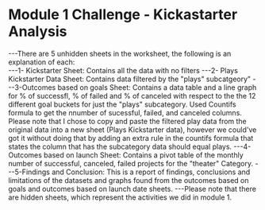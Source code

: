 # Module 1 Challenge -  Kickastarter Analysis
---There are 5 unhidden sheets in the worksheet, the following is an explanation of each:  
---1- Kickstarter Sheet: Contains all the data with no filters
---2- Plays Kickstarter Data Sheet: Contains data filtered by the "plays" subcatgeory" 
---3-Outcomes based on goals Sheet: Contains a data table and a line graph for % of successfl, % of failed and % of canceled with respect to the the 12 different goal buckets for just the "plays" subcategory. Used Countifs formula to get the nnumber of sucessful, failed, and canceled columns.  Please note that I chose to copy and paste the filtered play data from the original data into a new sheet (Plays Kickstarter data), however we could've got it without doing that by adding an extra rule in the countifs formula that states the column that has the subcategory data should equal plays.
---4-Outcomes based on launch Sheet: Contains a pivot table of the monthly number of successful, canceled, failed projects for the "theater" Category.
---5-Findings and Conclusion: This is a report of findings, conclusions and limitations of the datasets and graphs found from the outcomes based on goals and outcomes based on launch date sheets.
---Please note that there are hidden sheets, which represent the activities we did in module 1.
